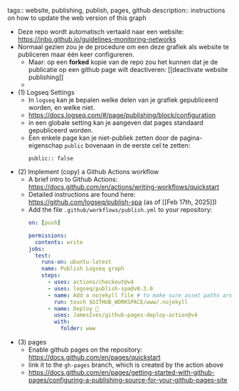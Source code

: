 tags:: website, publishing, publish, pages, github
description:: instructions on how to update the web version of this graph

- Deze repo wordt automatisch vertaald naar een website: https://inbo.github.io/guidelines-monitoring-networks
- Normaal gezien zou je de procedure om een deze grafiek als website te publiceren maar één keer configureren.
	- Maar: op een **forked** kopie van de repo zou het kunnen dat je de publicatie op een github page wilt deactiveren: [[deactivate website publishing]]
	-
- (1) Logseq Settings
	- In `logseq` kan je bepalen welke delen van je grafiek gepubliceerd worden, en welke niet.
	- https://docs.logseq.com/#/page/publishing/block/configuration
	- in een globale setting kan je aangeven dat pages standaard gepubliceerd worden.
	- Een enkele page kan je niet-publiek zetten door de pagina-eigenschap `public` bovenaan in de eerste cel te zetten:
	  ```
	  public:: false
	  ```
- (2) Implement (copy) a Github Actions workflow
	- A brief intro to Github Actions: https://docs.github.com/en/actions/writing-workflows/quickstart
	- Detailed instructions are found here: https://github.com/logseq/publish-spa (as of [[Feb 17th, 2025]])
	- Add the file `.github/workflows/publish.yml` to your repository:
	  ``` yaml
	  on: [push]
	  
	  permissions:
	    contents: write
	  jobs:
	    test:
	      runs-on: ubuntu-latest
	      name: Publish Logseq graph
	      steps:
	        - uses: actions/checkout@v4
	        - uses: logseq/publish-spa@v0.3.0
	        - name: Add a nojekyll file # to make sure asset paths are correctly identified
	          run: touch $GITHUB_WORKSPACE/www/.nojekyll
	        - name: Deploy 🚀
	          uses: JamesIves/github-pages-deploy-action@v4
	          with:
	            folder: www
	  ```
- (3) pages
	- Enable github pages on the repository: https://docs.github.com/en/pages/quickstart
	- link it to the `gh-pages` branch, which is created by the action above
	- https://docs.github.com/en/pages/getting-started-with-github-pages/configuring-a-publishing-source-for-your-github-pages-site

